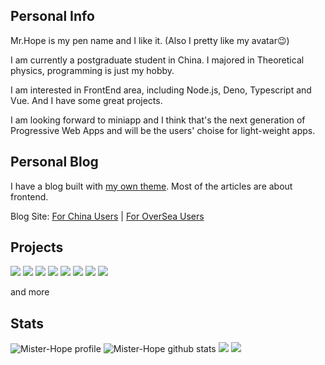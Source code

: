 ## Personal Info

Mr.Hope is my pen name and I like it. (Also I pretty like my avatar😉) 

I am currently a postgraduate student in China. I majored in Theoretical physics, programming is just my hobby.

I am interested in FrontEnd area, including Node.js, Deno, Typescript and Vue. And I have some great projects.

I am looking forward to miniapp and I think that's the next generation of Progressive Web Apps and will be the users' choise for light-weight apps.

## Personal Blog

I have a blog built with [my own theme](https://vuepress-theme-hope.github.io). Most of the articles are about frontend.

Blog Site: [For China Users](https://mrhope.site) | [For OverSea Users](https://mister-hope.github.io)

## Projects

[![](https://github-readme-status-mrhope.vercel.app/api/pin?username=vuepress&repo=vuepress-next&theme=github_dark)](https://v2.vuepress.vuejs.org)
[![](https://github-readme-status-mrhope.vercel.app/api/pin?username=vuepress-theme-hope&repo=vuepress-theme-hope&theme=github_dark)](https://theme-hope.vuejs.press)
[![](https://github-readme-status-mrhope.vercel.app/api/pin?username=walinejs&repo=waline&theme=github_dark)](https://waline.js.org)
[![](https://github-readme-status-mrhope.vercel.app/api/pin?username=Mister-Hope&repo=mdit-plugins&theme=github_dark)](https://mdit-plugins.github.io/)
[![](https://github-readme-status-mrhope.vercel.app/api/pin?username=miniapp-tool&repo=mptool&theme=github_dark)](https://miniapp-tool.github.io)
[![](https://github-readme-status-mrhope.vercel.app/api/pin?username=Hope-Studio&repo=inNENU-miniapp&theme=github_dark)](https://github.com/Hope-Studio/inNENU-miniapp)
[![](https://github-readme-status-mrhope.vercel.app/api/pin?username=Mister-Hope&repo=gulp-sass&theme=github_dark)](https://github.com/Mister-Hope/gulp-sass)
[![](https://github-readme-status-mrhope.vercel.app/api/pin?username=Mister-Hope&repo=bcrypt-ts&theme=github_dark)](https://github.com/Mister-Hope/bcrypt-ts)

and more

## Stats

![Mister-Hope profile](https://github-profile-summary-cards.vercel.app/api/cards/profile-details?username=Mister-Hope&theme=github_dark)
![Mister-Hope github stats](https://github-profile-summary-cards.vercel.app/api/cards/stats?username=Mister-Hope&theme=github_dark)
![](https://github-profile-summary-cards.vercel.app/api/cards/most-commit-language?username=Mister-Hope&theme=github_dark)
![](https://github-profile-summary-cards.vercel.app/api/cards/repos-per-language?username=Mister-Hope&theme=github_dark)
